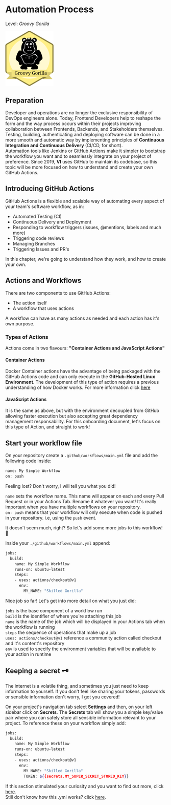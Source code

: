 # Automation Process
Level: *Groovy Gorilla*

<img src="./assets/gorilla_badge.svg" width="30%" height="auto" alt="groovy_gorilla">

## Preparation

Developer and operations are no longer the exclusive responsibility of DevOps engineers alone. Today, Frontend Developers help to reshape the form and the way process occurs within their projects improving collaboration between Frontends, Backends, and Stakeholders themselves. <br/>
Testing, building, authenticating and deploying software can be done in a more smooth and automatic way by implementing principles of **Continuous Integration and Continuous Delivery** (CI/CD, for short).<br/>
Automation tools like Jenkins or GitHub Actions make it simpler to bootstrap the workflow you want and to seamlessly integrate on your project of preference. Since 2019, **VI** uses GitHub to maintain its codebase, so this topic will be more focused on how to understand and create your own GitHub Actions.

## Introducing GitHub Actions

GitHub Actions is a flexible and scalable way of automating every aspect of your team's software workflow, as in:

  - Automated Testing (CI)
  - Continuous Delivery and Deployment
  - Responding to workflow triggers (issues, @mentions, labels and much more)
  - Triggering code reviews
  - Managing Branches
  - Triggering Issues and PR's

In this chapter, we're going to understand how they work, and how to create your own.

## Actions and Workflows

There are two components to use GitHub Actions:
  - The action itself
  - A workflow that uses actions

A workflow can have as many actions as needed and each action has it's own purpose.

### Types of Actions

Actions come in two flavours: **"Container Actions and JavaScript Actions"**

#### Container Actions

Docker Container actions have the advantage of being packaged with the GitHub Actions code and can only execute in the **GitHub-Hosted Linux Environment**. The development of this type of action requires a previous understanding of how Docker works. For more information click [here](https://help.github.com/en/actions/automating-your-workflow-with-github-actions/creating-a-docker-container-action)

#### JavaScript Actions

It is the same as above, but with the environment decoupled from GitHub allowing faster execution but also accepting great dependency management responsability. For this onboarding document, let's focus on this type of Action, and straight to work!

## Start your workflow file

On your repository create a ```.github/workflows/main.yml``` file and add the following code inside:

```sh
name: My Simple Workflow
on: push
```

Feeling lost? Don't worry, I will tell you what you did!

```name``` sets the workflow name. This name will appear on each and every Pull Request or in your Actions Tab. Rename it whatever you want! It's really important when you have multiple workflows on your repository. <br/>
```on: push``` means that your workflow will only execute when code is pushed in your repository. i.e, using the ```push``` event.

It doesn't seem much, right? So let's add some more jobs to this workflow! 💼

Inside your ```./github/workflows/main.yml``` append:

```sh
jobs:
  build:
    name: My Simple Workflow
    runs-on: ubuntu-latest    
    steps:
    - uses: actions/checkout@v1
      env:
        MY_NAME: "Skilled Gorilla"
```

Nice job so far! Let's get into more detail on what you just did:

```jobs``` is the base component of a workflow run <br />
```build``` is the identifier of where you're attaching this job<br />
```name``` is the name of the job which will be displayed in your Actions tab when the workflow is running<br />
```steps``` the sequence of operations that make up a job<br />
```uses: actions/checkout@v1``` reference a community action called checkout and it's content's repository<br />
```env``` is used to specify the environment variables that will be available to your action in runtime<br />

## Keeping a secret 🗝️

The internet is a volatile thing, and sometimes you just need to keep information to yourself. If you don't feel like sharing your tokens, passwords or sensible information don't worry, I got you covered!<br/>

On your project's navigation tab select **Settings** and then, on your left sidebar click on **Secrets**.
The **Secrets** tab will show you a simple key/value pair where you can safely store all sensible information relevant to your project. To reference these on your workflow simply add:

```sh
jobs:
  build:
    name: My Simple Workflow
    runs-on: ubuntu-latest    
    steps:
    - uses: actions/checkout@v1
      env:
        MY_NAME: "Skilled Gorilla"
        TOKEN: ${{secrets.MY_SUPER_SECRET_STORED_KEY}}
```

If this section stimulated your curiosity and you want to find out more, click [here](https://help.github.com/en/actions/automating-your-workflow-with-github-actions/creating-a-javascript-action).<br/>
Still don't know how this .yml works? click [here](https://www.codeproject.com/Articles/1214409/Learn-YAML-in-five-minutes).

<authors-component v-bind:authors="[
    {
      username: 'tiagoaguiar31',
      name: 'Tiago Aguiar'
    },]"/>

